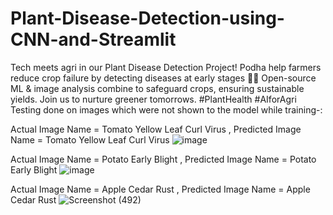 # Plant-Disease-Detection-using-CNN-and-Streamlit
Tech meets agri in our Plant Disease Detection Project! Podha help farmers reduce crop failure by detecting diseases at early stages 🌱🔬 Open-source ML &amp; image analysis combine to safeguard crops, ensuring sustainable yields. Join us to nurture greener tomorrows. #PlantHealth #AIforAgri
Testing done on images which were not shown to the model while training-:

Actual Image Name = Tomato Yellow Leaf Curl Virus , Predicted Image Name = Tomato Yellow Leaf Curl Virus 
![image](https://github.com/geeker-com/Podha-Plant-Disease-Detection-using-CNN-and-Streamlit/assets/76612251/d35091a5-c11d-437b-86f5-fea5716addfa)

Actual Image Name = Potato Early Blight , Predicted Image Name = Potato Early Blight
![image](https://github.com/geeker-com/Podha-Plant-Disease-Detection-using-CNN-and-Streamlit/assets/76612251/e1c66d17-05f3-4f50-b3b1-448573ec5d56)

Actual Image Name = Apple Cedar Rust , Predicted Image Name = Apple Cedar Rust
![Screenshot (492)](https://github.com/geeker-com/Podha-Plant-Disease-Detection-using-CNN-and-Streamlit/assets/76612251/4a79997b-e4ac-4e59-8e84-65006b3e473f)

